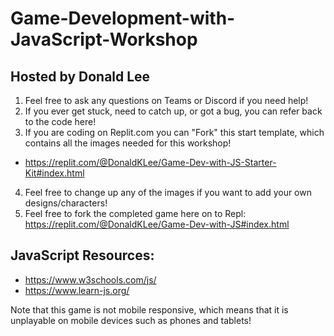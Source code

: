 # Game-Development-with-JavaScript-Workshop
## Hosted by Donald Lee

1. Feel free to ask any questions on Teams or Discord if you need help!
2. If you ever get stuck, need to catch up, or got a bug, you can refer back to the code here!
3. If you are coding on Replit.com you can "Fork" this start template, which contains all the images needed for this workshop!
- https://replit.com/@DonaldKLee/Game-Dev-with-JS-Starter-Kit#index.html
4. Feel free to change up any of the images if you want to add your own designs/characters!
5. Feel free to fork the completed game here on to Repl: https://replit.com/@DonaldKLee/Game-Dev-with-JS#index.html

## JavaScript Resources:
- https://www.w3schools.com/js/
- https://www.learn-js.org/

Note that this game is not mobile responsive, which means that it is unplayable on mobile devices such as phones and tablets!

